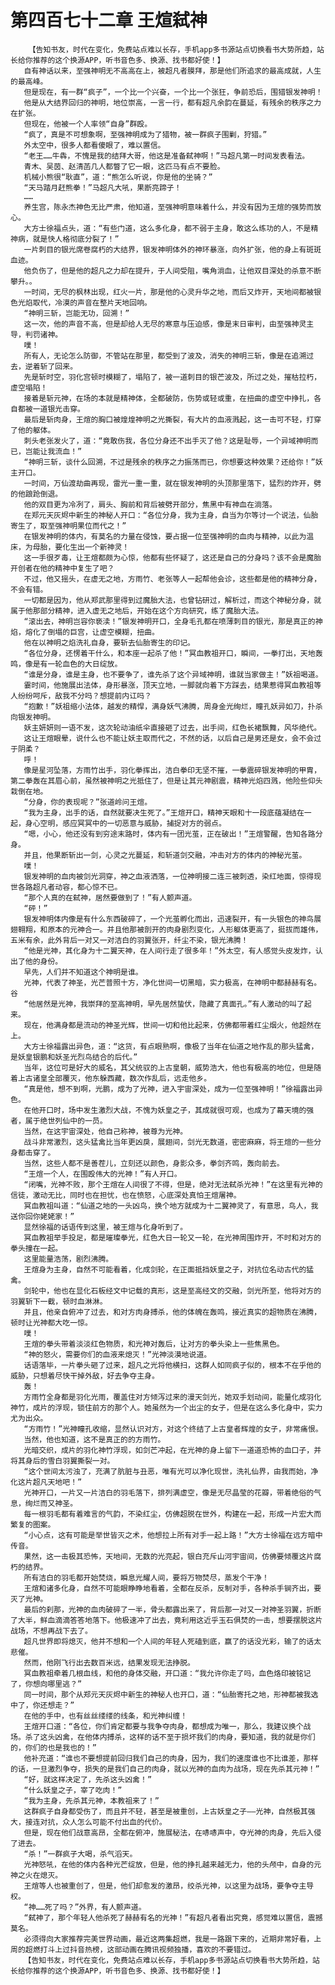 # 第四百七十二章 王煊弑神
        【告知书友，时代在变化，免费站点难以长存，手机app多书源站点切换看书大势所趋，站长给你推荐的这个换源APP，听书音色多、换源、找书都好使！】
       自有神话以来，至强神明无不高高在上，被超凡者膜拜，那是他们所追求的最高成就，人生的最高峰。
       但是现在，有一群“疯子”，一个比一个兴奋，一个比一个张狂，争前恐后，围猎银发神明！
       他是从大结界回归的神明，地位崇高，一言一行，都有超凡余韵在蔓延，有残余的秩序之力在扩张。
       但现在，他被一个人率领“自身”群殴。
       “疯了，真是不可想象啊，至强神明成为了猎物，被一群疯子围剿，狩猎。”
       外太空中，很多人都看傻眼了，难以置信。
       “老王……牛犇，不愧是我的结拜大哥，他这是准备弑神啊！”马超凡第一时间发表看法。
       青木、吴茵、赵清菡几人都瞥了它一眼，这匹马有点不要脸。
       机械小熊很“耿直”，道：“熊怎么听说，你是他的坐骑？”
       “天马踏月赶熊拳！”马超凡大吼，果断亮蹄子！
       ……
       养生宫，陈永杰神色无比严肃，他知道，至强神明意味着什么，并没有因为王煊的强势而放心。
       大方士徐福点头，道：“有些门道，这么多化身，都不弱于主身，敢这么练功的人，不是精神病，就是快人格彻底分裂了！”
       一片刺目的银光席卷腐朽的大结界，银发神明体外的神环暴涨，向外扩张，他的身上有斑斑血迹。
       他负伤了，但是他的超凡之力却在提升，于人间受阻，嘴角淌血，让他双目深处的杀意不断攀升。。
       一时间，无尽的枫林出现，红火一片，那是他的心灵升华之地，而后又炸开，天地间都被银色光焰取代，冷漠的声音在整片天地回响。
       “神明三斩，岂能无功，回溯！”
       这一次，他的声音不高，但是却给人无尽的寒意与压迫感，像是末日审判，由至强神灵主导，判罚诸神。
       噗！
       所有人，无论怎么防御，不管站在那里，都受到了波及，消失的神明三斩，像是在追溯过去，逆着斩了回来。
       先是斩时空，羽化宫顿时模糊了，塌陷了，被一道刺目的银芒波及，所过之处，摧枯拉朽，虚空塌陷！
       接着是斩元神，在场的本就是精神体，全都破防，伤势或轻或重，在扭曲的虚空中挣扎，各自都被一道银光击穿。
       最后是斩肉身，王煊的胸口被煌煌神明之光撕裂，有大片的血液溅起，这一击可不轻，打穿了他的躯体。
       刺头老张发火了，道：“竟敢伤我，各位分身还不出手灭了他？这是耻辱，一个异域神明而已，岂能让我流血！”
       “神明三斩，谈什么回溯，不过是残余的秩序之力振荡而已，你想要这种效果？还给你！”妖主开口。
       一时间，万仙渡劫曲再现，雷光一重一重，就在银发神明的头顶那里落下，猛烈的炸开，劈的他踉跄倒退。
       他的双目更为冷冽了，肩头、胸前和背后被劈开部分，焦黑中有神血在淌落。
       在郑元天灰烬中新生的神秘人开口：“各位分身，我为主身，自当为尔等讨一个说法，仙胎寄生了，取至强神明果位而代之！”
       在银发神明的体内，有莫名的力量在侵蚀，要占据一位至强神明的血肉与精神，以此为温床，为母胎，要化生出一个新神灵！
       这一手很歹毒，让王煊都颇为心惊，他都有些怀疑了，这还是自己的分身吗？该不会是魔胎开创者在他的精神中复生了吧？
       不过，他又摇头，在虚无之地，方雨竹、老张等人一起帮他会诊，这些都是他的精神分身，不会有错。
       一切都是因为，他从郑武那里得到过魔胎大法，也曾钻研过，解析过，而这个神秘分身，就属于他那部分精神，进入虚无之地后，开始在这个方向研究，练了魔胎大法。
       “滚出去，神明岂容你亵渎！”银发神明开口，全身毛孔都在喷薄刺目的银光，那是真正的神焰，熔化了倒塌的巨宫，让虚空模糊，扭曲。
       他在以神明之焰洗礼自身，要斩去仙胎寄生的印记。
       “各位分身，还愣着干什么，和本座一起杀了他！”冥血教祖开口，瞬间，一拳打出，天地轰鸣，像是有一轮血色的大日绽放。
       “谁是分身，谁是主身，也不要争了，谁先杀了这个异域神明，谁就当家做主！”妖祖喝道。
       霎时间，他施展出法体，身形暴涨，顶天立地，一脚就向着下方踩去，结果惹得冥血教祖等人纷纷呵斥，敌我不分吗？想提前内讧吗？
       “抱歉！”妖祖缩小法体，越发的精悍，满身妖气沸腾，周身金光绚烂，瞳孔妖异如刀，扑杀向银发神明。
       妖主妍妍则一语不发，这次轮动油纸伞直接砸了过去，出手间，红色长裙飘舞，风华绝代。
       这让王煊眼晕，说什么也不能让妖主取而代之，不然的话，以后自己是男还是女，会不会过于阴柔？
       呼！
       像是星河坠落，方雨竹出手，羽化拳挥出，洁白拳印无坚不摧，一拳震碎银发神明的甲胄，第二拳轰在其眉心前，虽然被神明之光抵住了，但是让其元神剧震，精神光焰四溅，他险些仰头栽倒在地。
       “分身，你的表现呢？”张道岭问王煊。
       “我为主身，出手的话，自然就要决生死了。”王煊开口，精神天眼和十一段底蕴凝结在一起，身心空明，感应冥冥中的一切恶意与威胁，捕捉对方的弱点。
       “嗯，小心，他还没有到穷途末路时，体内有一团光茧，正在破出！”王煊警醒，告知各路分身。
       并且，他果断斩出一剑，心灵之光蔓延，和斩道剑交融，冲击对方的体内的神秘光茧。
       噗！
       银发神明的血肉被剑光洞穿，神之血液洒落，一位神明接二连三被刺透，染红地面，惊得现世各路超凡者动容，都心惊不已。
       “那个人真的在弑神，居然要做到了！”有人颤声道。
       “砰！”
       银发神明体内像是有什么东西破碎了，一个光茧孵化而出，迅速裂开，有一头银色的神鸟展翅翱翔，和原本的元神合一。并且他那被剖开的肉身剧烈变化，人形躯体更高了，挺拔而雄伟，五米有余，此外背后一对又一对洁白的羽翼张开，纤尘不染，银光沸腾！
       “他是光神，其化身为十二翼天神，在人间行走了很多年！”外太空，有人感觉头皮发炸，认出了他的身份。
       早先，人们并不知道这个神明是谁。
       光神，代表了神圣，光芒普照十方，净化世间一切黑暗，实力极高，在神明中都赫赫有名。谷
       “他居然是光神，我崇拜的至高神明，早先居然蛰伏，隐藏了真面孔。”有人激动的叫了起来。
       现在，他满身都是流动的神圣光辉，世间一切和他比起来，仿佛都带着红尘烟火，他超然在上。
       大方士徐福露出异色，道：“这货，有点眼熟啊，像极了当年在仙道之地作乱的那头猛禽，是妖皇银鹏和妖圣光烈鸟结合的后代。”
       当年，这位可是好大的威名，其父统驭的上古皇朝，威势浩大，他也有极高的地位，但是随着上古诸皇全部覆灭，他东躲西藏，数次作乱后，远走他乡。
       “真是他，想不到啊，光鹏，成为了光神，进入宇宙深处，成为一位至强神明！”徐福露出异色。
       在他开口时，场中发生激烈大战，不愧为妖皇之子，其成就很可观，也成为了幕天境的强者，属于绝世列仙中的一员。
       当然，在这宇宙深处，他自己称神，被尊为光神。
       战斗非常激烈，这头猛禽比当年更凶戾，展翅间，剑光无数道，密密麻麻，将王煊的一些分身都击穿了。
       当然，这些人都不是善茬儿，立刻还以颜色，身影众多，拳剑齐鸣，轰向前去。
       “王煊一个人，在围殴伟大的光神！”有人开口。
       “闭嘴，光神不败，那个王煊在人间很了不得，但是，绝对无法弑杀光神！”在这里有光神的信徒，激动无比，同时也在担忧，也在愤怒，心底深处真怕王煊屠神。
       冥血教祖叫道：“仙道之地的一头凶鸟，换个地方就成为十二翼神灵了，有意思，鸟人，我送你回你姥姥家！”
       显然徐福的话语传到这里，被王煊与化身听到了。
       冥血教祖举手投足，都是璀璨拳光，红色大日一轮又一轮，在光神周围炸开，不时和对方的拳头撞在一起。
       这里能量浩荡，剧烈沸腾。
       王煊身为主身，自然不可能看着，化成剑轮，在正面抵挡妖皇之子，对抗位名动古代的猛禽。
       剑轮中，他也在显化石板经文中记载的真形，这是至高经文的交融，剑光所至，他将对方的羽翼斩下一截，顿时血淋淋。
       并且，他亲自俯冲了过去，和对方肉身搏杀，他的体魄在轰鸣，接近真实的超物质在沸腾，顿时让光神都大吃一惊。
       噗！
       王煊的拳头带着淡淡红色物质，和光神对轰后，让对方的拳头染上一些焦黑色。
       “神的怒火，需要你们的血液来熄灭！”光神淡漠地说道。
       话语落毕，一片拳头砸了过来，超凡之光将他横扫，这群人如同疯子似的，根本不在乎他的威胁，只想着尽快干掉外敌，好去争夺主身。
       轰！
       方雨竹全身都是羽化光雨，覆盖住对方倾泻过来的漫天剑光，她双手划动间，能量化成羽化神竹，成片的浮现，锁住前方的那个人。她虽然为一个出尘的女子，但是在这么多化身中，实力尤为出众。
       “方雨竹！”光神瞳孔收缩，显然认识对方，对这个终结了上古皇者辉煌的女子，非常痛恨。
       当然，他也知道，这不是真正的的方雨竹。
       光暗交织，成片的羽化神竹浮现，如剑芒冲起，在光神的身上留下一道道恐怖的血口子，并将其身后的雪白羽翼撕裂一对。
       “这个世间太污浊了，充满了肮脏与丑恶，唯有光可以净化现世，洗礼仙界，由我而始，净化这片超凡天地吧！”
       光神开口，一片又一片洁白的羽毛落下，排列满虚空，像是无尽晶莹的花瓣，带着绝俗的气息，绚烂而又神圣。
       每一根羽毛都有着难言的气韵，不染红尘，仿佛超脱在世外，构建在一起，形成一片宏大而繁复的图案。
       “小心点，这有可能是举世皆灭之术，他想拉上所有对手一起上路！”大方士徐福在远方暗中传音。
       果然，这一击极其恐怖，天地间，无数的光亮起，银白充斥山河宇宙间，仿佛要倾覆这片腐朽的结界。
       所有洁白的羽毛都开始焚烧，瞬息光耀人间，要将万物焚尽，蒸发个干净！
       王煊和诸多化身，自然不可能眼睁睁地看着，全都在反杀，反制对手，各种杀手锏齐出，要灭了光神。
       最后的刹那，光神的血肉破碎了一半，骨头都露出来了，背后那一对又一对神圣羽翼，折断了大半，鲜血滴滴答答地落下。他极速冲了出去，竟利用这近乎玉石俱焚的一击，想要摆脱这片战场，不想再战下去了。
       超凡世界即将熄灭，他并不想和一个人间的年轻人死磕到底，赢了的话没光彩，输了的话太悲催。
       然而，他刚飞行出去数百米远，结果发现无法挣脱。
       冥血教祖牵着几根血线，和他的身体交融，开口道：“我允许你走了吗，血色烙印被铭记了，你想向哪里逃？”
       同一时间，那个从郑元天灰烬中新生的神秘人也开口，道：“仙胎寄托之地，形神都被我选中了，你还想走？”
       在他的手中，也有丝丝缕缕的线条，和光神纠缠！
       王煊开口道：“各位，你们肯定都要与我争夺肉身，都想成为唯一，那么，我建议换个战场。杀了这头凶禽，在他体内搏杀，这样的话不至于损坏我们的肉身，要知道，我的就是你们的，你们的也是我也的！”
       他补充道：“谁也不要想提前回归我们自己的肉身，因为，我们的速度谁也不比谁差，那样的话，一旦激烈争夺，损失的是我们自己的肉身，就以光神的血肉为战场，现在先杀其元神！”
       “好，就这样决定了，先杀这头凶禽！”
       “什么妖皇之子，宰了吃肉！”
       “我为主身，先杀其元神，本教祖来了！”
       这群疯子自身都受伤了，而且并不轻，甚至是被重创，上古妖皇之子——光神，自然极其强大，接连对抗，众人怎么可能不付出血的代价。
       但是，现在他们战意高昂，全都在俯冲，施展秘法，在哧哧声中，夺光神的肉身，先后入侵了进去。
       “杀！”一群疯子大喝，杀气滔天。
       光神怒吼，在他的体内各种光芒绽放，但是，他的挣扎越来越无力，他的头颅中，自身的元神之火在熄灭。
       王煊等人也被重创了，但是，他们却愈发的激昂，绞杀光神，以这里为战场，要争夺主导权。
       “神……死了吗？”外界，有人颤声道。
       “弑神了，那个年轻人他杀死了赫赫有名的光神！”有超凡者看出究竟，感觉难以置信，震撼莫名。
       必须得向大家推荐完美世界动画，最近这两集超燃，我是一路跟下来的，近期非常好看，上周的超燃打斗上过抖音热榜，这部动画在腾讯视频独播，喜欢的不要错过。
       【告知书友，时代在变化，免费站点难以长存，手机app多书源站点切换看书大势所趋，站长给你推荐的这个换源APP，听书音色多、换源、找书都好使！】